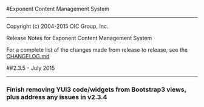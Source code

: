 #Exponent Content Management System

----------

Copyright (c) 2004-2015 OIC Group, Inc.

Release Notes for Exponent Content Management System

For a complete list of the changes made from release to release, see the [CHANGELOG.md](CHANGELOG.md)

##2.3.5 - July 2015

----------

### Finish removing YUI3 code/widgets from Bootstrap3 views, plus address any issues in v2.3.4
